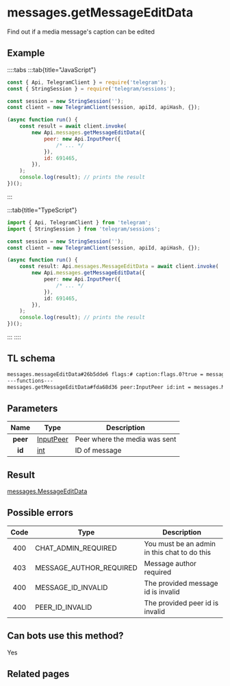 # messages.getMessageEditData

Find out if a media message's caption can be edited

## Example

::::tabs
:::tab{title="JavaScript"}

```js
const { Api, TelegramClient } = require('telegram');
const { StringSession } = require('telegram/sessions');

const session = new StringSession('');
const client = new TelegramClient(session, apiId, apiHash, {});

(async function run() {
    const result = await client.invoke(
        new Api.messages.getMessageEditData({
            peer: new Api.InputPeer({
                /* ... */
            }),
            id: 691465,
        }),
    );
    console.log(result); // prints the result
})();
```

:::

:::tab{title="TypeScript"}

```ts
import { Api, TelegramClient } from 'telegram';
import { StringSession } from 'telegram/sessions';

const session = new StringSession('');
const client = new TelegramClient(session, apiId, apiHash, {});

(async function run() {
    const result: Api.messages.MessageEditData = await client.invoke(
        new Api.messages.getMessageEditData({
            peer: new Api.InputPeer({
                /* ... */
            }),
            id: 691465,
        }),
    );
    console.log(result); // prints the result
})();
```

:::
::::

## TL schema

```txt
messages.messageEditData#26b5dde6 flags:# caption:flags.0?true = messages.MessageEditData;
---functions---
messages.getMessageEditData#fda68d36 peer:InputPeer id:int = messages.MessageEditData;
```

## Parameters

|   Name   | Type                                                  | Description                   |
| :------: | ----------------------------------------------------- | ----------------------------- |
| **peer** | [InputPeer](https://core.telegram.org/type/InputPeer) | Peer where the media was sent |
|  **id**  | [int](https://core.telegram.org/type/int)             | ID of message                 |

## Result

[messages.MessageEditData](https://core.telegram.org/type/messages.MessageEditData)

## Possible errors

| Code | Type                    | Description                                  |
| :--: | ----------------------- | -------------------------------------------- |
| 400  | CHAT_ADMIN_REQUIRED     | You must be an admin in this chat to do this |
| 403  | MESSAGE_AUTHOR_REQUIRED | Message author required                      |
| 400  | MESSAGE_ID_INVALID      | The provided message id is invalid           |
| 400  | PEER_ID_INVALID         | The provided peer id is invalid              |

## Can bots use this method?

Yes

## Related pages
